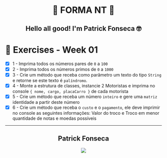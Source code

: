 
<div align="center">
  
  # 🚀 FORMA NT 🚀

  ## Hello all good! I'm Patrick Fonseca 🤓
  
</div>

# 🎯 Exercises - Week 01

- [x] 1 - Imprima todos os números pares de `0` a `100`
- [x] 2 - Imprima todos os números primos de `0` a `1000`
- [x] 3 - Crie um método que receba como parâmetro um texto do tipo `String` e retorne se este texto é `palíndromo`.
- [x] 4 - Monte a estrutura de classes, instancie 2 Motoristas e imprima no console `{ nome, cargo, placaCarro }` de cada motorista
- [x] 5 - Crie um método que receba um número `inteiro` e gere uma `matriz` identidade a partir deste número
- [x] 6 - Crie um método que receba o `custo` e o `pagamento`, ele deve imprimir no console as seguintes informações: Valor do troco e Troco em menor quantidade de notas e moedas possíveis

---

<div align="center">
  <h2>Patrick Fonseca</h2>
	  <a href="https://www.linkedin.com/in/PatrickFonseca/" target="_blank">
      <img src="https://img.shields.io/badge/-LinkedIn-%230077B5?style=for-the-badge&logo=linkedin&logoColor=white" target="_blank">
    </a>
</div>
